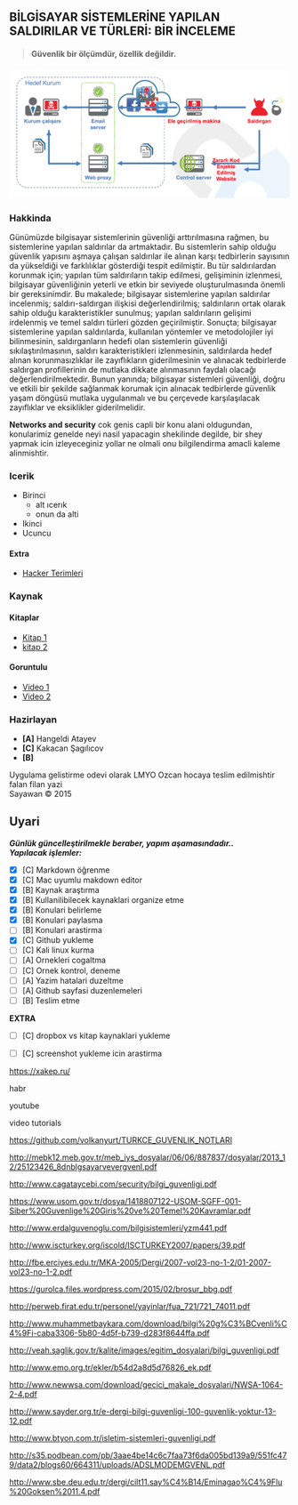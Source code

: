 ## BİLGİSAYAR SİSTEMLERİNE YAPILAN SALDIRILAR VE TÜRLERİ: BİR İNCELEME

> #### Güvenlik bir ölçümdür, özellik değildir.

![resim](resim/anatomy.png)

### Hakkinda 

Günümüzde bilgisayar sistemlerinin güvenliği arttırılmasına rağmen, bu sistemlerine yapılan saldırılar da artmaktadır. Bu sistemlerin sahip olduğu güvenlik yapısını aşmaya çalışan saldırılar ile alınan karşı tedbirlerin sayısının da yükseldiği ve farklılıklar gösterdiği tespit edilmiştir. Bu tür saldırılardan korunmak için; yapılan tüm saldırıların takip edilmesi, gelişiminin izlenmesi, bilgisayar güvenliğinin yeterli ve etkin bir seviyede oluşturulmasında önemli bir gereksinimdir. Bu makalede; bilgisayar sistemlerine yapılan saldırılar incelenmiş; saldırı-saldırgan ilişkisi değerlendirilmiş; saldırıların ortak olarak sahip olduğu karakteristikler sunulmuş; yapılan saldırıların gelişimi irdelenmiş ve temel saldırı türleri gözden geçirilmiştir. Sonuçta; bilgisayar sistemlerine yapılan saldırılarda, kullanılan yöntemler ve metodolojiler iyi bilinmesinin, saldırganların hedefi olan sistemlerin güvenliği sıkılaştırılmasının, saldırı karakteristikleri izlenmesinin, saldırılarda hedef alınan korunmasızlıklar ile zayıflıkların giderilmesinin ve alınacak tedbirlerde saldırgan profillerinin de mutlaka dikkate alınmasının faydalı olacağı değerlendirilmektedir. Bunun yanında; bilgisayar sistemleri güvenliği, doğru ve etkili bir şekilde sağlanmak korumak için alınacak tedbirlerde güvenlik yaşam döngüsü mutlaka uygulanmalı ve bu çerçevede karşılaşılacak zayıflıklar ve eksiklikler giderilmelidir.

**Networks and security** cok genis capli bir konu alani oldugundan, konularimiz genelde neyi nasil yapacagin shekilinde degilde, bir shey yapmak icin izleyeceginiz yollar ne olmali onu bilgilendirma amacli kaleme alinmishtir.


### Icerik

* Birinci
  * alt ıcerık
  * onun da alti
* Ikinci
* Ucuncu

#### Extra

* [Hacker Terimleri](extra/hacker.md)

### Kaynak

#### Kitaplar

* [Kitap 1]()
* [kitap 2]()

#### Goruntulu

* [Video 1]()
* [Video 2]()

### Hazirlayan

* **[A]** Hangeldi Atayev
* **[C]** Kakacan Şagılıcov
* **[B]** 

Uygulama gelistirme odevi olarak LMYO Ozcan hocaya teslim edilmishtir falan filan yazi  
Sayawan © 2015



## **Uyari**

___Günlük güncelleştirilmekle beraber, yapım aşamasındadır..  
Yapılacak işlemler:___

- [x] [C] Markdown öğrenme
- [x] [C] Mac uyumlu makdown editor
- [x] [B] Kaynak araştırma
- [x] [B] Kullanilibilecek kaynaklari organize etme
- [x] [B] Konulari belirleme
- [x] [B] Konulari paylasma
- [ ] [B] Konulari arastirma
- [x] [C] Github yukleme
- [ ] [C] Kali linux kurma
- [ ] [A] Ornekleri cogaltma
- [ ] [C] Ornek kontrol, deneme
- [ ] [A] Yazim hatalari duzeltme 
- [ ] [A] Github sayfasi duzenlemeleri
- [ ] [B] Teslim etme

__EXTRA__

- [ ] [C] dropbox vs kitap kaynaklari yukleme
- [ ] [C] screenshot yukleme icin arastirma


https://xakep.ru/

habr

youtube

video tutorials


https://github.com/volkanyurt/TURKCE_GUVENLIK_NOTLARI

http://mebk12.meb.gov.tr/meb_iys_dosyalar/06/06/887837/dosyalar/2013_12/25123426_8dnblgsayarvevergvenl.pdf


http://www.cagataycebi.com/security/bilgi_guvenligi.pdf


https://www.usom.gov.tr/dosya/1418807122-USOM-SGFF-001-Siber%20Guvenlige%20Giris%20ve%20Temel%20Kavramlar.pdf


http://www.erdalguvenoglu.com/bilgisistemleri/yzm441.pdf


http://www.iscturkey.org/iscold/ISCTURKEY2007/papers/39.pdf


http://fbe.erciyes.edu.tr/MKA-2005/Dergi/2007-vol23-no-1-2/01-2007-vol23-no-1-2.pdf


https://gurolca.files.wordpress.com/2015/02/brosur_bbg.pdf


http://perweb.firat.edu.tr/personel/yayinlar/fua_721/721_74011.pdf


http://www.muhammetbaykara.com/download/bilgi%20g%C3%BCvenli%C4%9Fi-caba3306-5b80-4d5f-b739-d283f8644ffa.pdf

http://veah.saglik.gov.tr/kalite/images/egitim_dosyalari/bilgi_guvenligi.pdf

http://www.emo.org.tr/ekler/b54d2a8d5d76826_ek.pdf

http://www.newwsa.com/download/gecici_makale_dosyalari/NWSA-1064-2-4.pdf

http://www.sayder.org.tr/e-dergi-bilgi-guvenligi-100-guvenlik-yoktur-13-12.pdf

http://www.btyon.com.tr/isletim-sistemleri-guvenligi.pdf

http://s35.podbean.com/pb/3aae4be14c6c7faa73f6da005bd139a9/551fc479/data2/blogs60/664311/uploads/ADSLMODEMGVENL.pdf

http://www.sbe.deu.edu.tr/dergi/cilt11.say%C4%B14/Eminagao%C4%9Flu%20Goksen%2011.4.pdf